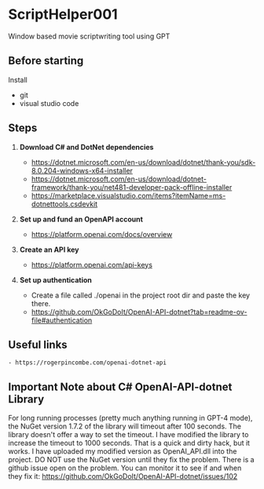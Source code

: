 # ScriptHelper001
Window based movie scriptwriting tool using GPT

## Before starting
Install
- git
- visual studio code

## Steps
1. **Download C# and DotNet dependencies**
    - https://dotnet.microsoft.com/en-us/download/dotnet/thank-you/sdk-8.0.204-windows-x64-installer
    - https://dotnet.microsoft.com/en-us/download/dotnet-framework/thank-you/net481-developer-pack-offline-installer
    - https://marketplace.visualstudio.com/items?itemName=ms-dotnettools.csdevkit

2. **Set up and fund an OpenAPI account**
    - https://platform.openai.com/docs/overview

3. **Create an API key**
    - https://platform.openai.com/api-keys

4. **Set up authentication**
    - Create a file called ./openai in the project root dir and paste the key there.
    - https://github.com/OkGoDoIt/OpenAI-API-dotnet?tab=readme-ov-file#authentication
  	 
## Useful links
    - https://rogerpincombe.com/openai-dotnet-api

## Important Note about C# OpenAI-API-dotnet Library
For long running processes (pretty much anything running in GPT-4 mode), the NuGet version 1.7.2 of the library 
will timeout after 100 seconds.  The library doesn't offer a way to set the timeout.
I have modified the library to increase the timeout to 1000 seconds.  That is a quick and dirty hack, but it works.
I have uploaded my modified version as OpenAI_API.dll into the project.  DO NOT use the NuGet version until they fix the problem.
There is a github issue open on the problem.  You can monitor it to see if and when they fix it: 
https://github.com/OkGoDoIt/OpenAI-API-dotnet/issues/102
